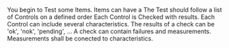 You begin to Test some Items.
Items can have a 
The Test should follow a list of Controls on a defined order
Each Control is Checked with results. 
Each Control can include several characteristics.
The results of a check can be 'ok', 'nok', 'pending', ...
A check can contain failures and measurements.
Measurements shall be conected to characteristics.


  
